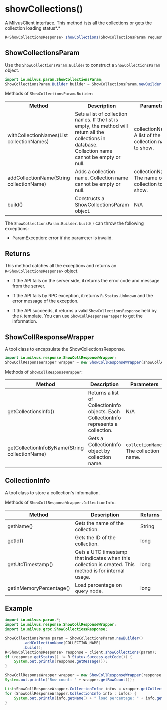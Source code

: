 # showCollections()

A MilvusClient interface. This method lists all the collections or gets the collection loading status*.*

```java
R<ShowCollectionsResponse> showCollections(ShowCollectionsParam requestParam);
```

## ShowCollectionsParam

Use the `ShowCollectionsParam.Builder` to construct a `ShowCollectionsParam` object.

```java
import io.milvus.param.ShowCollectionsParam;
ShowCollectionsParam.Builder builder = ShowCollectionsParam.newBuilder();
```

Methods of `ShowCollectionsParam.Builder`:

<table>
    <tr>
        <th>Method</th>
        <th>Description</th>
        <th>Parameters</th>
    </tr>
    <tr>
        <td>withCollectionNames(List<String> collectionNames)</td>
        <td>Sets a list of collection names. If the list is empty, the method will return all the collections in database.<br/>Collection name cannot be empty or null.</td>
        <td>collectionNames: A list of the collection names to show.</td>
    </tr>
    <tr>
        <td>addCollectionName(String collectionName)</td>
        <td>Adds a collection name. Collection name cannot be empty or null.</td>
        <td>collectionName: The name of the collection to show.</td>
    </tr>
    <tr>
        <td>build()</td>
        <td>Constructs a ShowCollectionsParam object.</td>
        <td>N/A</td>
    </tr>
</table>

The `ShowCollectionsParam.Builder.build()` can throw the following exceptions:

- ParamException: error if the parameter is invalid.

## Returns

This method catches all the exceptions and returns an `R<ShowCollectionsResponse>` object.

- If the API fails on the server side, it returns the error code and message from the server.

- If the API fails by RPC exception, it returns `R.Status.Unknown` and the error message of the exception.

- If the API succeeds, it returns a valid `ShowCollectionsResponse` held by the `R` template. You can use `ShowCollResponseWrapper` to get the information.

## ShowCollResponseWrapper

A tool class to encapsulate the ShowCollectionsResponse. 

```java
import io.milvus.response.ShowCollResponseWrapper;
ShowCollResponseWrapper wrapper = new ShowCollResponseWrapper(showCollectionsResponse);
```

Methods of `ShowCollResponseWrapper`:

|  **Method**                                     |  **Description**                                                                        |  **Parameters**                         |  **Returns**          |
| ----------------------------------------------- | --------------------------------------------------------------------------------------- | --------------------------------------- | --------------------- |
|  getCollectionsInfo()<br/>                   |  Returns a list of CollectionInfo objects. Each CollectionInfo represents a collection. |  N/A                                    |  List<CollectionInfo> |
|  getCollectionInfoByName(String collectionName) |  Gets a CollectionInfo object by collection name.<br/>                               |  `collectionName`: The collection name. |  CollectionInfo       |

## CollectionInfo

A tool class to store a collection's information.

Methods of `ShowCollResponseWrapper.CollectionInfo`:

|  **Method**                       |  **Description**                                                                                         |  **Returns** |
| --------------------------------- | -------------------------------------------------------------------------------------------------------- | ------------ |
|  getName()                        |  Gets the name of the collection.                                                                        |  String      |
|  getId()                          |  Gets the ID of the collection.                                                                          |  long        |
|  getUtcTimestamp()                |  Gets a UTC timestamp that indicates when this collection is created. This method is for internal usage. |  long        |
|  getInMemoryPercentage()<br/>  |  Load percentage on query node.<br/>                                                                  |  long        |

## Example

```java
import io.milvus.param.*;
import io.milvus.response.ShowCollResponseWrapper;
import io.milvus.grpc.ShowCollectionsResponse;

ShowCollectionsParam param = ShowCollectionsParam.newBuilder()
        .addCollectionName(COLLECTION_NAME)
        .build();
R<ShowCollectionsResponse> response = client.showCollections(param);
if (response.getStatus() != R.Status.Success.getCode()) {
    System.out.println(response.getMessage());
}

ShowCollResponseWrapper wrapper = new ShowCollResponseWrapper(response.getData());
System.out.println("Row count: " + wrapper.getRowCount());

List<ShowCollResponseWrapper.CollectionInfo> infos = wrapper.getCollectionsInfo();
for (ShowCollResponseWrapper.CollectionInfo info : infos) {
    System.out.println(info.getName() + " load percentage: " + info.getInMemoryPercentage() + "%");
}
```
